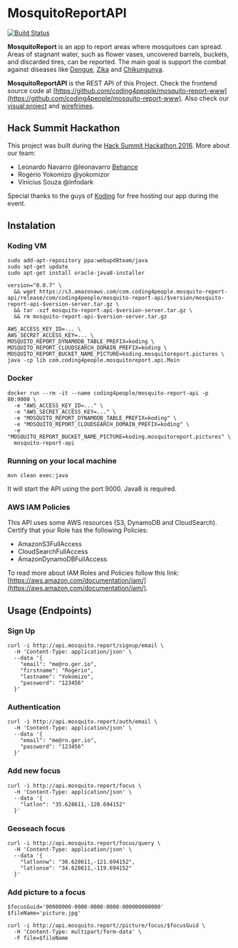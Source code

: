 # MosquitoReportAPI

[![Build Status](https://travis-ci.org/coding4people/mosquito-report-api.svg)](https://travis-ci.org/coding4people/mosquito-report-api)

**MosquitoReport** is an app to report areas where mosquitoes can spread. Areas of stagnant water, such as flower vases, uncovered barrels, buckets, and discarded tires, can be reported. The main goal is support the combat against diseases like [Dengue](https://en.wikipedia.org/wiki/Dengue_fever), [Zika](https://en.wikipedia.org/wiki/Zika_fever) and [Chikungunya](https://en.wikipedia.org/wiki/Chikungunya).

**MosquitoReportAPI** is the REST API of this Project. Check the frontend source code at [https://github.com/coding4people/mosquito-report-www](https://github.com/coding4people/mosquito-report-www). Also check our [visual project](https://s3.amazonaws.com/coding4people.com/mosquito.report/mosquito.report.visual.png) and [wirefrimes](https://s3.amazonaws.com/coding4people.com/mosquito.report/mosquito.report.wireframe.png).

## Hack Summit Hackathon

This project was built during the [Hack Summit Hackathon 2016](https://www.koding.com/Hackathon). More about our team:

  * Leonardo Navarro @leonavarro [Behance](https://www.behance.net/leonavarro)
  * Rogério Yokomizo @yokomizor
  * Vinícius Souza @infodark
  
  
Special thanks to the guys of [Koding](https://www.koding.com/) for free hosting our app during the event.


## Instalation

### Koding VM

```
sudo add-apt-repository ppa:webupd8team/java
sudo apt-get update
sudo apt-get install oracle-java8-installer

version="0.0.7" \
  && wget https://s3.amazonaws.com/com.coding4people.mosquito-report-api/release/com/coding4people/mosquito-report-api/$version/mosquito-report-api-$version-server.tar.gz \
  && tar -xzf mosquito-report-api-$version-server.tar.gz \
  && rm mosquito-report-api-$version-server.tar.gz
  
AWS_ACCESS_KEY_ID=... \
AWS_SECRET_ACCESS_KEY=... \
MOSQUITO_REPORT_DYNAMODB_TABLE_PREFIX=koding \
MOSQUITO_REPORT_CLOUDSEARCH_DOMAIN_PREFIX=koding \
MOSQUITO_REPORT_BUCKET_NAME_PICTURE=koding.mosquitoreport.pictures \
java -cp lib com.coding4people.mosquitoreport.api.Main
```


### Docker

```
docker run --rm -it --name coding4people/mosquito-report-api -p 80:9000 \
  -e "AWS_ACCESS_KEY_ID=..." \
  -e "AWS_SECRET_ACCESS_KEY=..." \
  -e "MOSQUITO_REPORT_DYNAMODB_TABLE_PREFIX=koding" \
  -e "MOSQUITO_REPORT_CLOUDSEARCH_DOMAIN_PREFIX=koding" \
  -e "MOSQUITO_REPORT_BUCKET_NAME_PICTURE=koding.mosquitoreport.pictures" \
  mosquito-report-api
```


### Running on your local machine

```
mvn clean exec:java
```

It will start the API using the port 9000. Java8 is required.


### AWS IAM Policies

This API uses some AWS resources (S3, DynamoDB and CloudSearch). Certify that your Role has the following Policies:

  * AmazonS3FullAccess
  * CloudSearchFullAccess
  * AmazonDynamoDBFullAccess
  
To read more about IAM Roles and Policies follow this link: [https://aws.amazon.com/documentation/iam/](https://aws.amazon.com/documentation/iam/).
  

## Usage (Endpoints)

### Sign Up

```
curl -i http://api.mosquito.report/signup/email \
  -H 'Content-Type: application/json' \
  --data '{
    "email": "me@ro.ger.io",
    "firstname": "Rogério",
    "lastname": "Yokomizo",
    "password": "123456"
  }'
```


### Authentication

```
curl -i http://api.mosquito.report/auth/email \
  -H 'Content-Type: application/json' \
  --data '{
    "email": "me@ro.ger.io",
    "password": "123456"
  }'
```


### Add new focus

```
curl -i http://api.mosquito.report/focus \
  -H 'Content-Type: application/json' \
  --data '{
    "latlon": "35.628611,-120.694152"
  }'
```

### Geoseach focus

```
curl -i http://api.mosquito.report/focus/query \
  -H 'Content-Type: application/json' \
  --data '{
    "latlonnw": "36.628611,-121.694152",
    "latlonse": "34.628611,-119.694152"
  }'
```


### Add picture to a focus

```
$focusGuid='00000000-0000-0000-0000-000000000000'
$fileName='picture.jpg'

curl -i http://api.mosquito.report//picture/focus/$focusGuid \
  -H 'Content-Type: multipart/form-data' \
  -F file=$fileName
```


